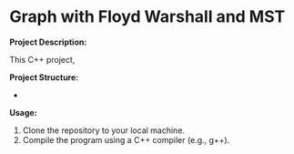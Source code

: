 # Graph with Floyd Warshall and MST

**Project Description:**

This C++ project, 

**Project Structure:**

- 

**Usage:**

1. Clone the repository to your local machine.
2. Compile the program using a C++ compiler (e.g., g++).
